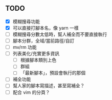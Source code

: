 
## TODO ##
- [x] 模糊搜尋功能
- [x] 可以直接打腳本名，像 yarn 一樣
- [ ] 模糊搜尋分數太低時，幫人補全而不要直接執行
- [ ] 腳本分群，全域/當前路徑/自訂
- [ ] mv/rm 功能
- [ ] 列表美化/充實更多資訊
    - [ ] 根據腳本類別上色
    - [ ] 群組
    - [ ] 「最新腳本」，預設會執行的那個
- [ ] 補全功能
- [ ] 幫人家的腳本寫描述，甚至寫補全？
- [ ] 配合 vim 的分頁？
